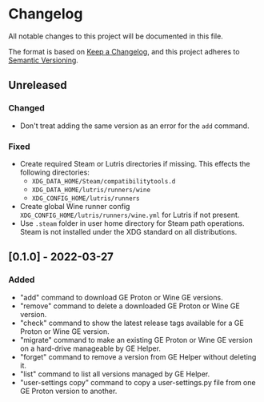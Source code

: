 # Changelog

All notable changes to this project will be documented in this file.

The format is based on [Keep a Changelog](https://keepachangelog.com/en/1.0.0/), and this project adheres
to [Semantic Versioning](https://semver.org/spec/v2.0.0.html).

## Unreleased

### Changed

* Don't treat adding the same version as an error for the `add` command.

### Fixed

* Create required Steam or Lutris directories if missing. This effects the following directories:
  * `XDG_DATA_HOME/Steam/compatibilitytools.d`
  * `XDG_DATA_HOME/lutris/runners/wine`
  * `XDG_CONFIG_HOME/lutris/runners`
* Create global Wine runner config `XDG_CONFIG_HOME/lutris/runners/wine.yml` for Lutris if not present.
* Use `.steam` folder in user home directory for Steam path operations. Steam is not installed under the XDG
  standard on all distributions.

## [0.1.0] - 2022-03-27

### Added

* "add" command to download GE Proton or Wine GE versions.
* "remove" command to delete a downloaded GE Proton or Wine GE version.
* "check" command to show the latest release tags available for a GE Proton or Wine GE version.
* "migrate" command to make an existing GE Proton or Wine GE version on a hard-drive manageable by GE Helper.
* "forget" command to remove a version from GE Helper without deleting it.
* "list" command to list all versions managed by GE Helper.
* "user-settings copy" command to copy a user-settings.py file from one GE Proton version to another.